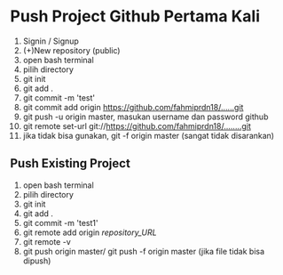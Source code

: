# Push Project Github Pertama Kali

1. Signin / Signup 
2. (+)New repository (public)
3. open bash terminal
4. pilih directory
5. git init
6. git add .
7. git commit -m 'test'
8. git commit add origin https://github.com/fahmiprdn18/......git
9. git push -u origin master, masukan username dan password github
10. git remote set-url git://https://github.com/fahmiprdn18/........git
11. jika tidak bisa gunakan, git -f origin master (sangat tidak disarankan)


## Push Existing Project

1. open bash terminal
2. pilih directory
3. git init
4. git add .
5. git commit -m 'test1'
6. git remote add origin *repository_URL*
7. git remote -v
8. git push origin master/ git push -f origin master (jika file tidak bisa dipush)